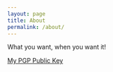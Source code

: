 ```yaml
---
layout: page
title: About
permalink: /about/
---
```


What you want, when you want it!

[My PGP Public Key](/assets/public-key.txt)
